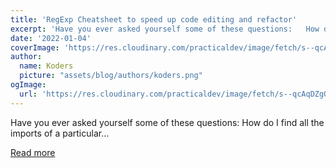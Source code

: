 ```yaml
---
title: 'RegExp Cheatsheet to speed up code editing and refactor'
excerpt: 'Have you ever asked yourself some of these questions:   How do I find all the imports of a particular...'
date: '2022-01-04'
coverImage: 'https://res.cloudinary.com/practicaldev/image/fetch/s--qcAqDZgO--/c_imagga_scale,f_auto,fl_progressive,h_420,q_auto,w_1000/https://dev-to-uploads.s3.amazonaws.com/uploads/articles/w6dm3fezpmgtjo4br95b.png'
author:
  name: Koders
  picture: "assets/blog/authors/koders.png"
ogImage:
  url: 'https://res.cloudinary.com/practicaldev/image/fetch/s--qcAqDZgO--/c_imagga_scale,f_auto,fl_progressive,h_420,q_auto,w_1000/https://dev-to-uploads.s3.amazonaws.com/uploads/articles/w6dm3fezpmgtjo4br95b.png'
---
```


Have you ever asked yourself some of these questions:   How do I find all the imports of a particular...

[Read more](https://dev.to/admitkard/regexp-cheatsheet-to-speed-up-code-editing-and-refactor-d2d)
